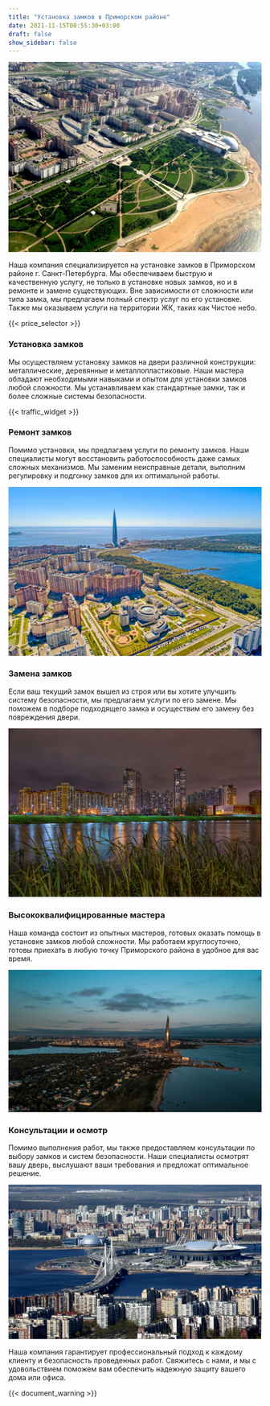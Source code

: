 ```yaml
---
title: "Установка замков в Приморском районе"
date: 2021-11-15T00:55:30+03:00
draft: false
show_sidebar: false
---
```


![Установка замков в Приморском районе](Primorsky1.jpg)

Наша компания специализируется на установке замков в Приморском районе г. Санкт-Петербурга. Мы обеспечиваем быструю и качественную услугу, не только в установке новых замков, но и в ремонте и замене существующих. Вне зависимости от сложности или типа замка, мы предлагаем полный спектр услуг по его установке. Также мы оказываем услуги на территории ЖК, таких как Чистое небо.

{{< price_selector >}}

### Установка замков

Мы осуществляем установку замков на двери различной конструкции: металлические, деревянные и металлопластиковые. Наши мастера обладают необходимыми навыками и опытом для установки замков любой сложности. Мы устанавливаем как стандартные замки, так и более сложные системы безопасности.

{{< traffic_widget >}}

### Ремонт замков

Помимо установки, мы предлагаем услуги по ремонту замков. Наши специалисты могут восстановить работоспособность даже самых сложных механизмов. Мы заменим неисправные детали, выполним регулировку и подгонку замков для их оптимальной работы.

![Установка замков в Приморском районе](Primorsky2.jpg)

### Замена замков

Если ваш текущий замок вышел из строя или вы хотите улучшить систему безопасности, мы предлагаем услуги по его замене. Мы поможем в подборе подходящего замка и осуществим его замену без повреждения двери.

![Установка замков в Приморском районе](Primorsky3.jpg)

### Высококвалифицированные мастера

Наша команда состоит из опытных мастеров, готовых оказать помощь в установке замков любой сложности. Мы работаем круглосуточно, готовы приехать в любую точку Приморского района в удобное для вас время.

![Установка замков в Приморском районе](Primorsky4.jpg)

### Консультации и осмотр

Помимо выполнения работ, мы также предоставляем консультации по выбору замков и систем безопасности. Наши специалисты осмотрят вашу дверь, выслушают ваши требования и предложат оптимальное решение.

![Установка замков в Приморском районе](Primorsky5.jpg)

Наша компания гарантирует профессиональный подход к каждому клиенту и безопасность проведенных работ. Свяжитесь с нами, и мы с удовольствием поможем вам обеспечить надежную защиту вашего дома или офиса.

{{< document_warning >}}
